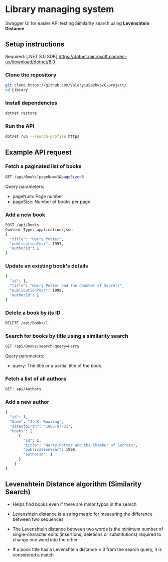 
# Library managing system
Swagger UI for easier API testing
Similarity search using **Levenshtein Distance**
## Setup instructions
Required: [.NET 8.0 SDK] https://dotnet.microsoft.com/en-us/download/dotnet/8.0
### Clone the repository
```sh
git clone https://github.com/ValeryiaBazhko/C-project/
cd Library
```
### Install dependencies
  
   ```sh
   dotnet restore
   ```
### Run the API
```sh
dotnet run --launch-profile https
```
## Example API request
### Fetch a paginated list of books
```sh
GET /api/Books?pageNum=1&pageSize=5
```
Query parameters: 
- pageNum: Page number
- pageSize: Number of books per page
### Add a new book
```sh
POST /api/Books
Content-Type: application/json
{
  "title": "Harry Potter",
  "publicationYear": 1997,
  "authorId": 1
}
```
### Update an existing book's details
```sh
{
  "id": 1,
  "title": "Harry Potter and the Chamber of Secrets",
  "publicationYear": 1998,
  "authorId": 1
}
```
###  Delete a book by its ID
```sh
DELETE /api/Books/1
```
###  Search for books by title using a similarity search
```sh
GET /api/Books/search?query=Harry
```
Query parameters:
- query: The title or a partial title of the book.
### Fetch a list of all authors
```sh
GET: api/Authors
```
### Add a new author
```sh
{
  "id": 1,
  "Name": "J. K. Rowling",
  "dateofbirth": "1965-07-31",
  "books": [
      {
        "id": 1,
        "title": "Harry Potter and the Chamber of Secrets",
        "publicationYear": 1998,
        "authorId": 1
      }
    ]
}
```
## Levenshtein Distance algorithm (Similarity Search)
- Helps find books even if there are minor typos in the search
- Levenshtein distance is a string metric for measuring the difference between two sequences
  
- The Levenshtein distance between two words is the minimum number of single-character edits (insertions, deletions or substitutions) required to change one word into the other
- If a book title has a Levenshtein distance ≤ 3 from the search query, it is considered a match
